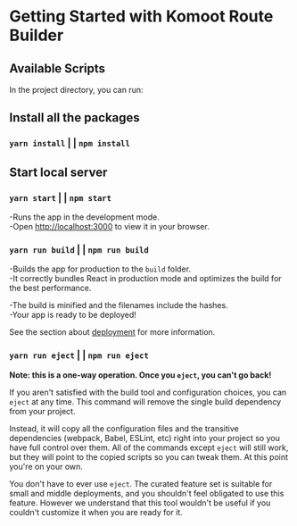 # Getting Started with Komoot Route Builder

## Available Scripts

In the project directory, you can run:

## Install all the packages
### `yarn install` | | `npm install`

## Start local server
### `yarn start` | | `npm start`

-Runs the app in the development mode.\
-Open [http://localhost:3000](http://localhost:3000) to view it in your browser.

### `yarn run build` | | `npm run build`

-Builds the app for production to the `build` folder.\
-It correctly bundles React in production mode and optimizes the build for the best performance.

-The build is minified and the filenames include the hashes.\
-Your app is ready to be deployed!

See the section about [deployment](https://facebook.github.io/create-react-app/docs/deployment) for more information.

### `yarn run eject` | | `npm run eject`

**Note: this is a one-way operation. Once you `eject`, you can't go back!**

If you aren't satisfied with the build tool and configuration choices, you can `eject` at any time. This command will remove the single build dependency from your project.

Instead, it will copy all the configuration files and the transitive dependencies (webpack, Babel, ESLint, etc) right into your project so you have full control over them. All of the commands except `eject` will still work, but they will point to the copied scripts so you can tweak them. At this point you're on your own.

You don't have to ever use `eject`. The curated feature set is suitable for small and middle deployments, and you shouldn't feel obligated to use this feature. However we understand that this tool wouldn't be useful if you couldn't customize it when you are ready for it.
